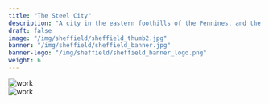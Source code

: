 ```yaml
---
title: "The Steel City"
description: "A city in the eastern foothills of the Pennines, and the valleys of the River Don, Sheffield is known as the Steel City. Many innovations were developed locally, including crucible and stainless steel."
draft: false
image: "/img/sheffield/sheffield_thumb2.jpg"
banner: "/img/sheffield/sheffield_banner.jpg"
banner-logo: "/img/sheffield/sheffield_banner_logo.png"
weight: 6
---
```


<div class="row">
    <div class="col-sm-12">
        <img src="/img/sheffield/sheffield_brand.jpg" alt="work" class="media-img project-img">
    </div>
</div>

<div class="row">
    <div class="col-sm-12">
        <img src="/img/sheffield/sheffield_bag.jpg" alt="work" class="media-img project-img">
    </div>
</div>
